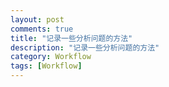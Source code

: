 ```yaml
---
layout: post
comments: true
title: "记录一些分析问题的方法"
description: "记录一些分析问题的方法"
category: Workflow
tags: [Workflow]
---
```


